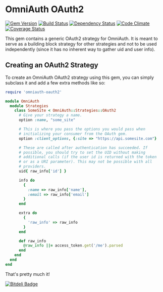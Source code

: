 # OmniAuth OAuth2

[![Gem Version](https://badge.fury.io/rb/omniauth-oauth2.png)][gem]
[![Build Status](https://secure.travis-ci.org/intridea/omniauth-oauth2.png?branch=master)][travis]
[![Dependency Status](https://gemnasium.com/intridea/omniauth-oauth2.png?travis)][gemnasium]
[![Code Climate](https://codeclimate.com/github/intridea/omniauth-oauth2.png)][codeclimate]
[![Coverage Status](https://coveralls.io/repos/intridea/omniauth-oauth2/badge.png?branch=master)][coveralls]

[gem]: https://rubygems.org/gems/omniauth-oauth2
[travis]: http://travis-ci.org/intridea/omniauth-oauth2
[gemnasium]: https://gemnasium.com/intridea/omniauth-oauth2
[codeclimate]: https://codeclimate.com/github/intridea/omniauth-oauth2
[coveralls]: https://coveralls.io/r/intridea/omniauth-oauth2

This gem contains a generic OAuth2 strategy for OmniAuth. It is meant to serve
as a building block strategy for other strategies and not to be used
independently (since it has no inherent way to gather uid and user info).

## Creating an OAuth2 Strategy

To create an OmniAuth OAuth2 strategy using this gem, you can simply subclass
it and add a few extra methods like so:

```ruby
require 'omniauth-oauth2'

module OmniAuth
  module Strategies
    class SomeSite < OmniAuth::Strategies::OAuth2
      # Give your strategy a name.
      option :name, "some_site"

      # This is where you pass the options you would pass when
      # initializing your consumer from the OAuth gem.
      option :client_options, {:site => "https://api.somesite.com"}

      # These are called after authentication has succeeded. If
      # possible, you should try to set the UID without making
      # additional calls (if the user id is returned with the token
      # or as a URI parameter). This may not be possible with all
      # providers.
      uid{ raw_info['id'] }

      info do
        {
          :name => raw_info['name'],
          :email => raw_info['email']
        }
      end

      extra do
        {
          'raw_info' => raw_info
        }
      end

      def raw_info
        @raw_info ||= access_token.get('/me').parsed
      end
    end
  end
end
```

That's pretty much it!

[![Bitdeli Badge](https://d2weczhvl823v0.cloudfront.net/intridea/omniauth-oauth2/trend.png)](https://bitdeli.com/free "Bitdeli Badge")
